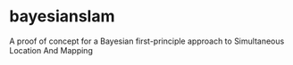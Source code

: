 # bayesianslam
A proof of concept for a Bayesian first-principle approach to Simultaneous Location And Mapping
